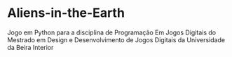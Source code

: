 # Aliens-in-the-Earth
Jogo em Python para a disciplina de Programação Em Jogos Digitais do Mestrado em Design e Desenvolvimento de Jogos Digitais da Universidade da Beira Interior

